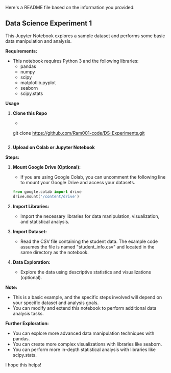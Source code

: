 Here's a README file based on the information you provided:

## Data Science Experiment 1

This Jupyter Notebook explores a sample dataset and performs some basic data manipulation and analysis.

**Requirements:**

* This notebook requires Python 3 and the following libraries:
  * pandas
  * numpy
  * scipy
  * matplotlib.pyplot
  * seaborn
  * scipy.stats

**Usage**
1. **Clone this Repo**
   - ```
   git clone https://github.com/Ram001-code/DS-Experiments.git
   ```

2. **Upload on Colab or Jupyter Notebook**


**Steps:**

1. **Mount Google Drive (Optional):**
   - If you are using Google Colab, you can uncomment the following line to mount your Google Drive and access your datasets.
   ```python
   from google.colab import drive
   drive.mount('/content/drive')
   ```

2. **Import Libraries:**
   - Import the necessary libraries for data manipulation, visualization, and statistical analysis.

3. **Import Dataset:**
   - Read the CSV file containing the student data. The example code assumes the file is named "student_info.csv" and located in the same directory as the notebook.

4. **Data Exploration:**
   - Explore the data using descriptive statistics and visualizations (optional).

**Note:**

- This is a basic example, and the specific steps involved will depend on your specific dataset and analysis goals.
- You can modify and extend this notebook to perform additional data analysis tasks.

**Further Exploration:**

- You can explore more advanced data manipulation techniques with pandas.
- You can create more complex visualizations with libraries like seaborn.
- You can perform more in-depth statistical analysis with libraries like scipy.stats.


I hope this helps!